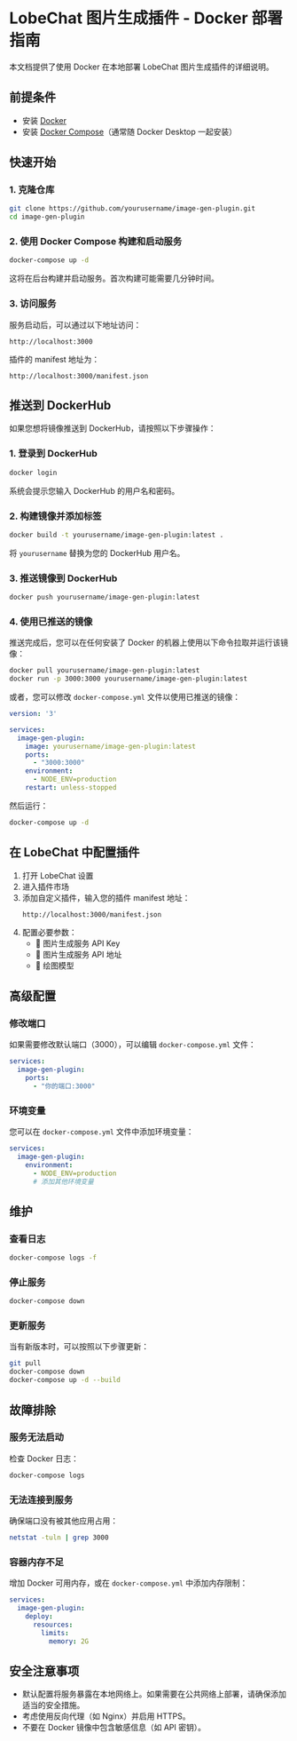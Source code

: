 # LobeChat 图片生成插件 - Docker 部署指南

本文档提供了使用 Docker 在本地部署 LobeChat 图片生成插件的详细说明。

## 前提条件

- 安装 [Docker](https://docs.docker.com/get-docker/)
- 安装 [Docker Compose](https://docs.docker.com/compose/install/)（通常随 Docker Desktop 一起安装）

## 快速开始

### 1. 克隆仓库

```bash
git clone https://github.com/yourusername/image-gen-plugin.git
cd image-gen-plugin
```

### 2. 使用 Docker Compose 构建和启动服务

```bash
docker-compose up -d
```

这将在后台构建并启动服务。首次构建可能需要几分钟时间。

### 3. 访问服务

服务启动后，可以通过以下地址访问：

```
http://localhost:3000
```

插件的 manifest 地址为：

```
http://localhost:3000/manifest.json
```

## 推送到 DockerHub

如果您想将镜像推送到 DockerHub，请按照以下步骤操作：

### 1. 登录到 DockerHub

```bash
docker login
```

系统会提示您输入 DockerHub 的用户名和密码。

### 2. 构建镜像并添加标签

```bash
docker build -t yourusername/image-gen-plugin:latest .
```

将 `yourusername` 替换为您的 DockerHub 用户名。

### 3. 推送镜像到 DockerHub

```bash
docker push yourusername/image-gen-plugin:latest
```

### 4. 使用已推送的镜像

推送完成后，您可以在任何安装了 Docker 的机器上使用以下命令拉取并运行该镜像：

```bash
docker pull yourusername/image-gen-plugin:latest
docker run -p 3000:3000 yourusername/image-gen-plugin:latest
```

或者，您可以修改 `docker-compose.yml` 文件以使用已推送的镜像：

```yaml
version: '3'

services:
  image-gen-plugin:
    image: yourusername/image-gen-plugin:latest
    ports:
      - "3000:3000"
    environment:
      - NODE_ENV=production
    restart: unless-stopped
```

然后运行：

```bash
docker-compose up -d
```

## 在 LobeChat 中配置插件

1. 打开 LobeChat 设置
2. 进入插件市场
3. 添加自定义插件，输入您的插件 manifest 地址：
   ```
   http://localhost:3000/manifest.json
   ```
4. 配置必要参数：
   - 🔑 图片生成服务 API Key
   - 🔗 图片生成服务 API 地址
   - 🎨 绘图模型

## 高级配置

### 修改端口

如果需要修改默认端口（3000），可以编辑 `docker-compose.yml` 文件：

```yaml
services:
  image-gen-plugin:
    ports:
      - "你的端口:3000"
```

### 环境变量

您可以在 `docker-compose.yml` 文件中添加环境变量：

```yaml
services:
  image-gen-plugin:
    environment:
      - NODE_ENV=production
      # 添加其他环境变量
```

## 维护

### 查看日志

```bash
docker-compose logs -f
```

### 停止服务

```bash
docker-compose down
```

### 更新服务

当有新版本时，可以按照以下步骤更新：

```bash
git pull
docker-compose down
docker-compose up -d --build
```

## 故障排除

### 服务无法启动

检查 Docker 日志：

```bash
docker-compose logs
```

### 无法连接到服务

确保端口没有被其他应用占用：

```bash
netstat -tuln | grep 3000
```

### 容器内存不足

增加 Docker 可用内存，或在 `docker-compose.yml` 中添加内存限制：

```yaml
services:
  image-gen-plugin:
    deploy:
      resources:
        limits:
          memory: 2G
```

## 安全注意事项

- 默认配置将服务暴露在本地网络上。如果需要在公共网络上部署，请确保添加适当的安全措施。
- 考虑使用反向代理（如 Nginx）并启用 HTTPS。
- 不要在 Docker 镜像中包含敏感信息（如 API 密钥）。 